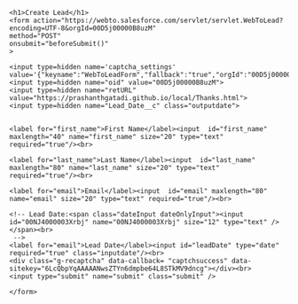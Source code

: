 <html lang="en">
<head>
    <meta charset="UTF-8">
    <meta name="viewport" content="width=device-width, initial-scale=1.0">
    <title>Web-to-Lead Form</title>
    <link rel="stylesheet" href="WebToLead.css">
    <script src="https://www.google.com/recaptcha/api.js"></script>
    <script src="WebToLead.js"></script>
</head>
<body>    
    
    <h1>Create Lead</h1>
    <form action="https://webto.salesforce.com/servlet/servlet.WebToLead?encoding=UTF-8&orgId=00D5j00000B8uzM" 
    method="POST"
    onsubmit="beforeSubmit()"
    >
    
    <input type=hidden name='captcha_settings' value='{"keyname":"WebToLeadForm","fallback":"true","orgId":"00D5j00000B8uzM","ts":""}'>
    <input type=hidden name="oid" value="00D5j00000B8uzM">
    <input type=hidden name="retURL" value="https://prashanthgatadi.github.io/local/Thanks.html">
    <input type=hidden name="Lead_Date__c" class="outputdate">   
   
    
    <label for="first_name">First Name</label><input  id="first_name" maxlength="40" name="first_name" size="20" type="text" required="true"/><br>
    
    <label for="last_name">Last Name</label><input  id="last_name" maxlength="80" name="last_name" size="20" type="text" required="true"/><br>
    
    <label for="email">Email</label><input  id="email" maxlength="80" name="email" size="20" type="text" required="true"/><br>
    
    <!-- Lead Date:<span class="dateInput dateOnlyInput"><input  id="00NJ4000003Xrbj" name="00NJ4000003Xrbj" size="12" type="text" /></span><br>
     -->
    <label for="email">Lead Date</label><input id="leadDate" type="date" required="true" class="inputdate"/><br>
    <div class="g-recaptcha" data-callback= "captchsuccess" data-sitekey="6LcQbpYqAAAAANwsZTYn6dmpbe64L8STkMV9dncg"></div><br>
    <input type="submit" name="submit" class="submit" />
    
    </form>
</body>
</html>
